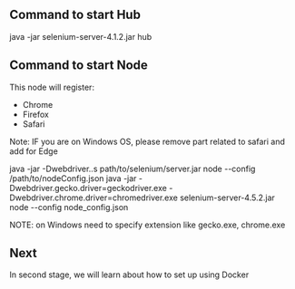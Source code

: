 ## Command to start Hub
java -jar selenium-server-4.1.2.jar hub

## Command to start Node
This node will register:

* Chrome
* Firefox
* Safari

Note: IF you are on Windows OS, please remove part related to safari and add for Edge

java -jar -Dwebdriver.<type>.<name>s path/to/selenium/server.jar node --config /path/to/nodeConfig.json 
java -jar -Dwebdriver.gecko.driver=geckodriver.exe -Dwebdriver.chrome.driver=chromedriver.exe selenium-server-4.5.2.jar node --config node_config.json

NOTE: on Windows need to specify extension like gecko.exe, chrome.exe
## Next

In second stage, we will learn about how to set up using Docker